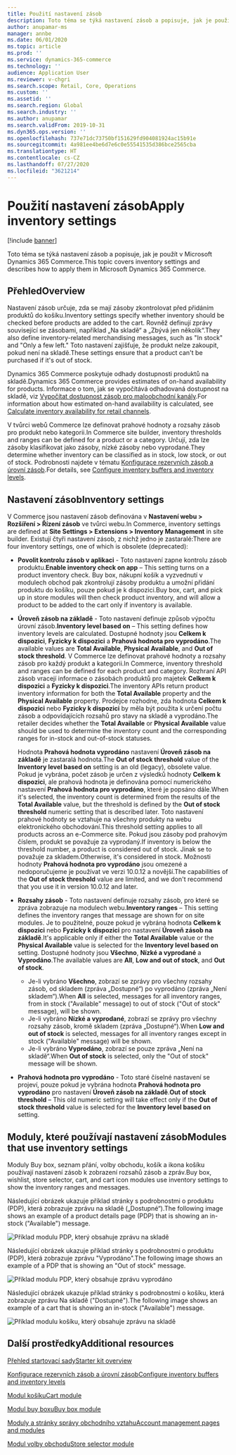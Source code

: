 ```yaml
---
title: Použití nastavení zásob
description: Toto téma se týká nastavení zásob a popisuje, jak je použít v Microsoft Dynamics 365 Commerce.
author: anupamar-ms
manager: annbe
ms.date: 06/01/2020
ms.topic: article
ms.prod: ''
ms.service: dynamics-365-commerce
ms.technology: ''
audience: Application User
ms.reviewer: v-chgri
ms.search.scope: Retail, Core, Operations
ms.custom: ''
ms.assetid: ''
ms.search.region: Global
ms.search.industry: ''
ms.author: anupamar
ms.search.validFrom: 2019-10-31
ms.dyn365.ops.version: ''
ms.openlocfilehash: 737e71dc73750bf151629fd904081924ac15b91e
ms.sourcegitcommit: 4a981ee4be6d7e6c0e55541535d386bce2565cba
ms.translationtype: HT
ms.contentlocale: cs-CZ
ms.lasthandoff: 07/27/2020
ms.locfileid: "3621214"
---
```

# <a name="apply-inventory-settings"></a><span data-ttu-id="6bf83-103">Použití nastavení zásob</span><span class="sxs-lookup"><span data-stu-id="6bf83-103">Apply inventory settings</span></span>

[!include [banner](includes/banner.md)]

<span data-ttu-id="6bf83-104">Toto téma se týká nastavení zásob a popisuje, jak je použít v Microsoft Dynamics 365 Commerce.</span><span class="sxs-lookup"><span data-stu-id="6bf83-104">This topic covers inventory settings and describes how to apply them in Microsoft Dynamics 365 Commerce.</span></span>

## <a name="overview"></a><span data-ttu-id="6bf83-105">Přehled</span><span class="sxs-lookup"><span data-stu-id="6bf83-105">Overview</span></span>

<span data-ttu-id="6bf83-106">Nastavení zásob určuje, zda se mají zásoby zkontrolovat před přidáním produktů do košíku.</span><span class="sxs-lookup"><span data-stu-id="6bf83-106">Inventory settings specify whether inventory should be checked before products are added to the cart.</span></span> <span data-ttu-id="6bf83-107">Rovněž definují zprávy související se zásobami, například „Na skladě“ a „Zbývá jen několik“.</span><span class="sxs-lookup"><span data-stu-id="6bf83-107">They also define inventory-related merchandising messages, such as "In stock" and "Only a few left."</span></span> <span data-ttu-id="6bf83-108">Toto nastavení zajišťuje, že produkt nelze zakoupit, pokud není na skladě.</span><span class="sxs-lookup"><span data-stu-id="6bf83-108">These settings ensure that a product can't be purchased if it's out of stock.</span></span>

<span data-ttu-id="6bf83-109">Dynamics 365 Commerce poskytuje odhady dostupnosti produktů na skladě.</span><span class="sxs-lookup"><span data-stu-id="6bf83-109">Dynamics 365 Commerce provides estimates of on-hand availability for products.</span></span> <span data-ttu-id="6bf83-110">Informace o tom, jak se vypočítává odhadovaná dostupnost na skladě, viz [Vypočítat dostupnost zásob pro maloobchodní kanály](calculated-inventory-retail-channels.md).</span><span class="sxs-lookup"><span data-stu-id="6bf83-110">For information about how estimated on-hand availability is calculated, see [Calculate inventory availability for retail channels](calculated-inventory-retail-channels.md).</span></span>

<span data-ttu-id="6bf83-111">V tvůrci webů Commerce lze definovat prahové hodnoty a rozsahy zásob pro produkt nebo kategorii.</span><span class="sxs-lookup"><span data-stu-id="6bf83-111">In Commerce site builder, inventory thresholds and ranges can be defined for a product or a category.</span></span> <span data-ttu-id="6bf83-112">Určují, zda lze zásoby klasifikovat jako zásoby, nízké zásoby nebo vyprodané.</span><span class="sxs-lookup"><span data-stu-id="6bf83-112">They determine whether inventory can be classified as in stock, low stock, or out of stock.</span></span> <span data-ttu-id="6bf83-113">Podrobnosti najdete v tématu [Konfigurace rezervních zásob a úrovní zásob](inventory-buffers-levels.md).</span><span class="sxs-lookup"><span data-stu-id="6bf83-113">For details, see [Configure inventory buffers and inventory levels](inventory-buffers-levels.md).</span></span>

## <a name="inventory-settings"></a><span data-ttu-id="6bf83-114">Nastavení zásob</span><span class="sxs-lookup"><span data-stu-id="6bf83-114">Inventory settings</span></span>

<span data-ttu-id="6bf83-115">V Commerce jsou nastavení zásob definována v **Nastavení webu \> Rozšíření \> Řízení zásob** ve tvůrci webu.</span><span class="sxs-lookup"><span data-stu-id="6bf83-115">In Commerce, inventory settings are defined at **Site Settings \> Extensions \> Inventory Management** in site builder.</span></span> <span data-ttu-id="6bf83-116">Existují čtyři nastavení zásob, z nichž jedno je zastaralé:</span><span class="sxs-lookup"><span data-stu-id="6bf83-116">There are four inventory settings, one of which is obsolete (deprecated):</span></span>

- <span data-ttu-id="6bf83-117">**Povolit kontrolu zásob v aplikaci** - Toto nastavení zapne kontrolu zásob produktu.</span><span class="sxs-lookup"><span data-stu-id="6bf83-117">**Enable inventory check on app** – This setting turns on a product inventory check.</span></span> <span data-ttu-id="6bf83-118">Buy box, nákupní košík a vyzvednutí v modulech obchod pak zkontrolují zásoby produktu a umožní přidání produktu do košíku, pouze pokud je k dispozici.</span><span class="sxs-lookup"><span data-stu-id="6bf83-118">Buy box, cart, and pick up in store modules will then check product inventory, and will allow a product to be added to the cart only if inventory is available.</span></span>
- <span data-ttu-id="6bf83-119">**Úroveň zásob na základě** - Toto nastavení definuje způsob výpočtu úrovní zásob.</span><span class="sxs-lookup"><span data-stu-id="6bf83-119">**Inventory level based on** – This setting defines how inventory levels are calculated.</span></span> <span data-ttu-id="6bf83-120">Dostupné hodnoty jsou **Celkem k dispozici**, **Fyzicky k dispozici** a **Prahová hodnota pro vyprodáno**.</span><span class="sxs-lookup"><span data-stu-id="6bf83-120">The available values are **Total Available**, **Physical Available**, and **Out of stock threshold**.</span></span> <span data-ttu-id="6bf83-121">V Commerce lze definovat prahové hodnoty a rozsahy zásob pro každý produkt a kategorii.</span><span class="sxs-lookup"><span data-stu-id="6bf83-121">In Commerce, inventory threshold and ranges can be defined for each product and category.</span></span> <span data-ttu-id="6bf83-122">Rozhraní API zásob vracejí informace o zásobách produktů pro majetek **Celkem k dispozici** a **Fyzicky k dispozici**.</span><span class="sxs-lookup"><span data-stu-id="6bf83-122">The inventory APIs return product inventory information for both the **Total Available** property and the **Physical Available** property.</span></span> <span data-ttu-id="6bf83-123">Prodejce rozhodne, zda hodnota **Celkem k dispozici** nebo **Fyzicky k dispozici** by měla být použita k určení počtu zásob a odpovídajících rozsahů pro stavy na skladě a vyprodáno.</span><span class="sxs-lookup"><span data-stu-id="6bf83-123">The retailer decides whether the **Total Available** or **Physical Available** value should be used to determine the inventory count and the corresponding ranges for in-stock and out-of-stock statuses.</span></span>

    <span data-ttu-id="6bf83-124">Hodnota **Prahová hodnota vyprodáno** nastavení **Úroveň zásob na základě** je zastaralá hodnota.</span><span class="sxs-lookup"><span data-stu-id="6bf83-124">The **Out of stock threshold** value of the **Inventory level based on** setting is an old (legacy), obsolete value.</span></span> <span data-ttu-id="6bf83-125">Pokud je vybrána, počet zásob je určen z výsledků hodnoty **Celkem k dispozici**, ale prahová hodnota je definována pomocí numerického nastavení **Prahová hodnota pro vyprodáno**, které je popsáno dále.</span><span class="sxs-lookup"><span data-stu-id="6bf83-125">When it's selected, the inventory count is determined from the results of the **Total Available** value, but the threshold is defined by the **Out of stock threshold** numeric setting that is described later.</span></span> <span data-ttu-id="6bf83-126">Toto nastavení prahové hodnoty se vztahuje na všechny produkty na webu elektronického obchodování.</span><span class="sxs-lookup"><span data-stu-id="6bf83-126">This threshold setting applies to all products across an e-Commerce site.</span></span> <span data-ttu-id="6bf83-127">Pokud jsou zásoby pod prahovým číslem, produkt se považuje za vyprodaný.</span><span class="sxs-lookup"><span data-stu-id="6bf83-127">If inventory is below the threshold number, a product is considered out of stock.</span></span> <span data-ttu-id="6bf83-128">Jinak se to považuje za skladem.</span><span class="sxs-lookup"><span data-stu-id="6bf83-128">Otherwise, it's considered in stock.</span></span> <span data-ttu-id="6bf83-129">Možnosti hodnoty **Prahová hodnota pro vyprodáno** jsou omezené a nedoporučujeme je používat ve verzi 10.0.12 a novější.</span><span class="sxs-lookup"><span data-stu-id="6bf83-129">The capabilities of the **Out of stock threshold** value are limited, and we don't recommend that you use it in version 10.0.12 and later.</span></span>

- <span data-ttu-id="6bf83-130">**Rozsahy zásob** - Toto nastavení definuje rozsahy zásob, pro které se zpráva zobrazuje na modulech webu.</span><span class="sxs-lookup"><span data-stu-id="6bf83-130">**Inventory ranges** – This setting defines the inventory ranges that message are shown for on site modules.</span></span> <span data-ttu-id="6bf83-131">Je to použitelné, pouze pokud je vybrána hodnota **Celkem k dispozici** nebo **Fyzicky k dispozici** pro nastavení **Úroveň zásob na základě**.</span><span class="sxs-lookup"><span data-stu-id="6bf83-131">It's applicable only if either the **Total Available** value or the **Physical Available** value is selected for the **Inventory level based on** setting.</span></span> <span data-ttu-id="6bf83-132">Dostupné hodnoty jsou **Všechno**, **Nízké a vyprodané** a **Vyprodáno**.</span><span class="sxs-lookup"><span data-stu-id="6bf83-132">The available values are **All**, **Low and out of stock**, and **Out of stock**.</span></span>

    - <span data-ttu-id="6bf83-133">Je-li vybráno **Všechno**, zobrazí se zprávy pro všechny rozsahy zásob, od skladem (zpráva „Dostupné“) po vyprodáno (zpráva „Není skladem“).</span><span class="sxs-lookup"><span data-stu-id="6bf83-133">When **All** is selected, messages for all inventory ranges, from in stock ("Available" message) to out of stock ("Out of stock" message), will be shown.</span></span>
    - <span data-ttu-id="6bf83-134">Je-li vybráno **Nízké a vyprodané**, zobrazí se zprávy pro všechny rozsahy zásob, kromě skladem (zpráva „Dostupné“).</span><span class="sxs-lookup"><span data-stu-id="6bf83-134">When **Low and out of stock** is selected, messages for all inventory ranges except in stock ("Available" message) will be shown.</span></span>
    - <span data-ttu-id="6bf83-135">Je-li vybráno **Vyprodáno**, zobrazí se pouze zpráva „Není na skladě“.</span><span class="sxs-lookup"><span data-stu-id="6bf83-135">When **Out of stock** is selected, only the "Out of stock" message will be shown.</span></span>

- <span data-ttu-id="6bf83-136">**Prahová hodnota pro vyprodáno** - Toto staré číselné nastavení se projeví, pouze pokud je vybrána hodnota **Prahová hodnota pro vyprodáno** pro nastavení **Úroveň zásob na základě**.</span><span class="sxs-lookup"><span data-stu-id="6bf83-136">**Out of stock threshold** – This old numeric setting will take effect only if the **Out of stock threshold** value is selected for the **Inventory level based on** setting.</span></span>

## <a name="modules-that-use-inventory-settings"></a><span data-ttu-id="6bf83-137">Moduly, které používají nastavení zásob</span><span class="sxs-lookup"><span data-stu-id="6bf83-137">Modules that use inventory settings</span></span>

<span data-ttu-id="6bf83-138">Moduly Buy box, seznam přání, volby obchodu, košík a ikona košíku používají nastavení zásob k zobrazení rozsahů zásob a zpráv.</span><span class="sxs-lookup"><span data-stu-id="6bf83-138">Buy box, wishlist, store selector, cart, and cart icon modules use inventory settings to show the inventory ranges and messages.</span></span>

<span data-ttu-id="6bf83-139">Následující obrázek ukazuje příklad stránky s podrobnostmi o produktu (PDP), která zobrazuje zprávu na skladě („Dostupné“).</span><span class="sxs-lookup"><span data-stu-id="6bf83-139">The following image shows an example of a product details page (PDP) that is showing an in-stock ("Available") message.</span></span>

![Příklad modulu PDP, který obsahuje zprávu na skladě](./media/pdp-InStock.png)

<span data-ttu-id="6bf83-141">Následující obrázek ukazuje příklad stránky s podrobnostmi o produktu (PDP), která zobrazuje zprávu "Vyprodáno".</span><span class="sxs-lookup"><span data-stu-id="6bf83-141">The following image shows an example of a PDP that is showing an "Out of stock" message.</span></span>

![Příklad modulu PDP, který obsahuje zprávu vyprodáno](./media/pdp-outofstock.png)

<span data-ttu-id="6bf83-143">Následující obrázek ukazuje příklad stránky s podrobnostmi o košíku, která zobrazuje zprávu Na skladě ("Dostupné").</span><span class="sxs-lookup"><span data-stu-id="6bf83-143">The following image shows an example of a cart that is showing an in-stock ("Available") message.</span></span>

![Příklad modulu košíku, který obsahuje zprávu na skladě](./media/cart-instock.png)

## <a name="additional-resources"></a><span data-ttu-id="6bf83-145">Další prostředky</span><span class="sxs-lookup"><span data-stu-id="6bf83-145">Additional resources</span></span>

[<span data-ttu-id="6bf83-146">Přehled startovací sady</span><span class="sxs-lookup"><span data-stu-id="6bf83-146">Starter kit overview</span></span>](starter-kit-overview.md)

[<span data-ttu-id="6bf83-147">Konfigurace rezervních zásob a úrovní zásob</span><span class="sxs-lookup"><span data-stu-id="6bf83-147">Configure inventory buffers and inventory levels</span></span>](inventory-buffers-levels.md)

[<span data-ttu-id="6bf83-148">Modul košíku</span><span class="sxs-lookup"><span data-stu-id="6bf83-148">Cart module</span></span>](add-cart-module.md)

[<span data-ttu-id="6bf83-149">Modul buy boxu</span><span class="sxs-lookup"><span data-stu-id="6bf83-149">Buy box module</span></span>](add-buy-box.md)

[<span data-ttu-id="6bf83-150">Moduly a stránky správy obchodního vztahu</span><span class="sxs-lookup"><span data-stu-id="6bf83-150">Account management pages and modules</span></span>](account-management.md)

[<span data-ttu-id="6bf83-151">Modul volby obchodu</span><span class="sxs-lookup"><span data-stu-id="6bf83-151">Store selector module</span></span>](store-selector.md)
